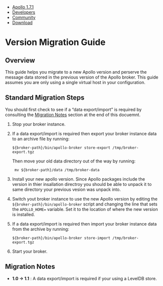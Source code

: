        

*   [Apollo 1.7.1](../index.html)
*   [Developers](../community/developers.html)
*   [Community](../community/index.html)
*   [Download](../download.html)

Version Migration Guide
=======================

Overview
--------

This guide helps you migrate to a new Apollo version and perserve the message data stored in the previous version of the Apollo broker. This guide assumes you are only using a single virtual host in your configuration.

Standard Migration Steps
------------------------

You should first check to see if a “data export/import” is required by consulting the [Migration Notes](#Migration_Notes) section at the end of this docuemnt.

1.  Stop your broker instance.
    
2.  If a data export/import is required then export your broker instance data to an archive file by running:
    
        ${broker-path}/bin/apollo-broker store-export /tmp/broker-export.tgz
    
    Then move your old data directory out of the way by running:
    
         mv ${broker-path}/data /tmp/broker-data
    
3.  Install your new apollo version. Since Apollo packages include the version in thier insallation directroy you should be able to unpack it to same directory your previous vesion was unpack into.
    
4.  Switch yout broker instance to use the new Apollo version by editing the `${broker-path}/bin/apollo-broker` script and changing the line that sets the `APOLLO_HOME=` variable. Set it to the location of where the new version is installed.
    
5.  If a data export/import is required then import your broker instance data from the archive by running:
    
        ${broker-path}/bin/apollo-broker store-import /tmp/broker-export.tgz
    
6.  Start your broker.
    

Migration Notes
---------------

*   **1.0 → 1.1** : A data export/import is required if your using a LevelDB store.